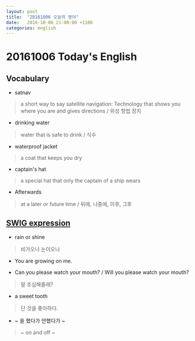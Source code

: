 ```yaml
---
layout: post
title:  "20161006 오늘의 영어"
date:   2016-10-06 21:00:00 +1100
categories: english
---
```


# 20161006 Today's English

## Vocabulary

* satnav

> a short way to say satellite navigation: Technology that shows you where you are and gives directions / 위성 항법 장치

* drinking water

> water that is safe to drink / 식수

* waterproof jacket

> a coat that keeps you dry

* captain's hat

> a special hat that only the captain of a ship wears

* Afterwards

> at a later or future time / 뒤에, 나중에, 이후, 그후


## [SWIG expression](https://www.facebook.com/sharewhatiget)

* rain or shine

> 비가오나 눈이오나

* You are growing on me.

* Can you please watch your mouth? / Will you please watch your mouth?

> 말 조심해줄래?

* a sweet tooth

> 단 것을 좋아하다.

* ~ 을 했다가 안했다가 ~

> ~ on and off ~